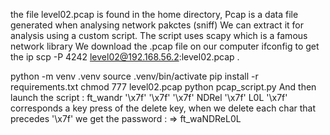 the file level02.pcap is found in the home directory, 
Pcap is a data file generated when analysing network pakctes (sniff)
We can extract it for analysis using a custom script. 
The script uses scapy which is a famous network library
We download the .pcap file on our computer
ifconfig to get the ip
scp -P 4242 level02@192.168.56.2:level02.pcap .

python -m venv .venv
source .venv/bin/activate
pip install -r requirements.txt 
chmod 777 level02.pcap 
python pcap_script.py
And then launch the script : ft_wandr '\x7f' '\x7f' '\x7f' NDRel '\x7f' L0L
'\x7f' corresponds a key press of the delete key, when we delete each char that precedes '\x7f' we get the password :
=> ft_waNDReL0L 